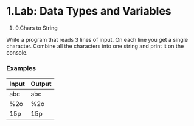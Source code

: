﻿# 1.Lab: Data Types and Variables

1. 9.Chars to String

Write a program that reads 3 lines of input. On each line you get a single character. Combine all the characters into one string and print it on the console.

### Examples

| **Input** | **Output** |
| --- | --- |
| abc | abc |
| %2o | %2o |
| 15p | 15p |